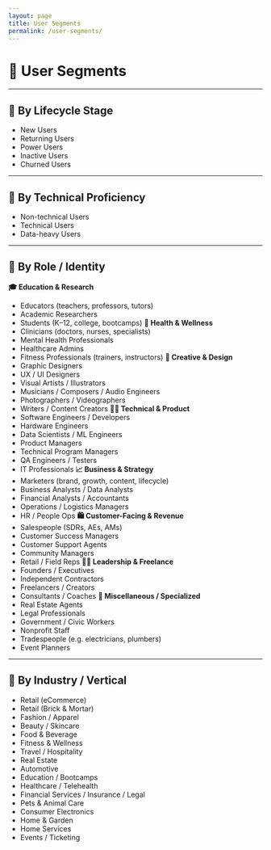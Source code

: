```yaml
---
layout: page
title: User Segments
permalink: /user-segments/
---
```


# 🧩 User Segments

---
## 🔁 By Lifecycle Stage
- New Users  
- Returning Users  
- Power Users  
- Inactive Users  
- Churned Users  
---
## 🧠 By Technical Proficiency
- Non-technical Users  
- Technical Users  
- Data-heavy Users  
---
## 💼 By Role / Identity
**🎓 Education & Research**
- Educators (teachers, professors, tutors)
- Academic Researchers
- Students (K–12, college, bootcamps)
**🏥 Health & Wellness**
- Clinicians (doctors, nurses, specialists)
- Mental Health Professionals
- Healthcare Admins
- Fitness Professionals (trainers, instructors)
**🎨 Creative & Design**
- Graphic Designers
- UX / UI Designers
- Visual Artists / Illustrators
- Musicians / Composers / Audio Engineers
- Photographers / Videographers
- Writers / Content Creators
**👩‍💻 Technical & Product**
- Software Engineers / Developers
- Hardware Engineers
- Data Scientists / ML Engineers
- Product Managers
- Technical Program Managers
- QA Engineers / Testers
- IT Professionals
**📈 Business & Strategy**
- Marketers (brand, growth, content, lifecycle)
- Business Analysts / Data Analysts
- Financial Analysts / Accountants
- Operations / Logistics Managers
- HR / People Ops
**🛍 Customer-Facing & Revenue**
- Salespeople (SDRs, AEs, AMs)
- Customer Success Managers
- Customer Support Agents
- Community Managers
- Retail / Field Reps
**🧑‍💼 Leadership & Freelance**
- Founders / Executives
- Independent Contractors
- Freelancers / Creators
- Consultants / Coaches
**🧳 Miscellaneous / Specialized**
- Real Estate Agents
- Legal Professionals
- Government / Civic Workers
- Nonprofit Staff
- Tradespeople (e.g. electricians, plumbers)
- Event Planners
---
## 🏢 By Industry / Vertical
- Retail (eCommerce)
- Retail (Brick & Mortar)
- Fashion / Apparel
- Beauty / Skincare
- Food & Beverage
- Fitness & Wellness
- Travel / Hospitality
- Real Estate
- Automotive
- Education / Bootcamps
- Healthcare / Telehealth
- Financial Services / Insurance / Legal
- Pets & Animal Care
- Consumer Electronics
- Home & Garden
- Home Services
- Events / Ticketing
